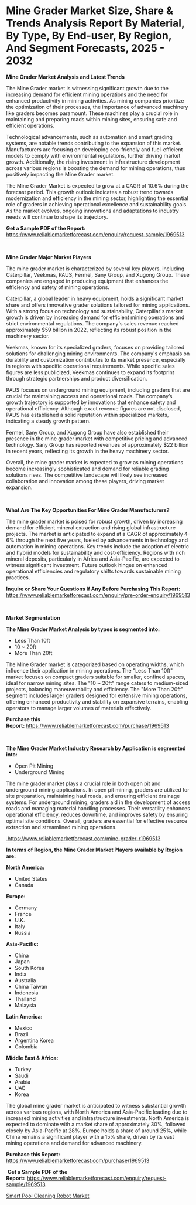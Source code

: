 <p><h1>Mine Grader Market Size, Share & Trends Analysis Report By Material, By Type, By End-user, By Region, And Segment Forecasts, 2025 - 2032</h1></p><p><strong>Mine Grader Market Analysis and Latest Trends</strong></p>
<p><p>The Mine Grader market is witnessing significant growth due to the increasing demand for efficient mining operations and the need for enhanced productivity in mining activities. As mining companies prioritize the optimization of their processes, the importance of advanced machinery like graders becomes paramount. These machines play a crucial role in maintaining and preparing roads within mining sites, ensuring safe and efficient operations. </p><p>Technological advancements, such as automation and smart grading systems, are notable trends contributing to the expansion of this market. Manufacturers are focusing on developing eco-friendly and fuel-efficient models to comply with environmental regulations, further driving market growth. Additionally, the rising investment in infrastructure development across various regions is boosting the demand for mining operations, thus positively impacting the Mine Grader market.</p><p>The Mine Grader Market is expected to grow at a CAGR of 10.6% during the forecast period. This growth outlook indicates a robust trend towards modernization and efficiency in the mining sector, highlighting the essential role of graders in achieving operational excellence and sustainability goals. As the market evolves, ongoing innovations and adaptations to industry needs will continue to shape its trajectory.</p></p>
<p><strong>Get a Sample PDF of the Report:&nbsp;</strong> <a href="https://www.reliablemarketforecast.com/enquiry/request-sample/1969513?utm_campaign=2219&utm_medium=2&utm_source=Github&utm_content=ia&utm_term=20022025&utm_id=mine-grader">https://www.reliablemarketforecast.com/enquiry/request-sample/1969513</a></p>
<p>&nbsp;</p>
<p><strong>Mine Grader Major Market Players</strong></p>
<p><p>The mine grader market is characterized by several key players, including Caterpillar, Veekmas, PAUS, Fermel, Sany Group, and Xugong Group. These companies are engaged in producing equipment that enhances the efficiency and safety of mining operations.</p><p>Caterpillar, a global leader in heavy equipment, holds a significant market share and offers innovative grader solutions tailored for mining applications. With a strong focus on technology and sustainability, Caterpillar's market growth is driven by increasing demand for efficient mining operations and strict environmental regulations. The company's sales revenue reached approximately $59 billion in 2022, reflecting its robust position in the machinery sector.</p><p>Veekmas, known for its specialized graders, focuses on providing tailored solutions for challenging mining environments. The company's emphasis on durability and customization contributes to its market presence, especially in regions with specific operational requirements. While specific sales figures are less publicized, Veekmas continues to expand its footprint through strategic partnerships and product diversification.</p><p>PAUS focuses on underground mining equipment, including graders that are crucial for maintaining access and operational roads. The company’s growth trajectory is supported by innovations that enhance safety and operational efficiency. Although exact revenue figures are not disclosed, PAUS has established a solid reputation within specialized markets, indicating a steady growth pattern.</p><p>Fermel, Sany Group, and Xugong Group have also established their presence in the mine grader market with competitive pricing and advanced technology. Sany Group has reported revenues of approximately $22 billion in recent years, reflecting its growth in the heavy machinery sector.</p><p>Overall, the mine grader market is expected to grow as mining operations become increasingly sophisticated and demand for reliable grading solutions rises. The competitive landscape will likely see increased collaboration and innovation among these players, driving market expansion.</p></p>
<p>&nbsp;</p>
<p><strong>What Are The Key Opportunities For Mine Grader Manufacturers?</strong></p>
<p><p>The mine grader market is poised for robust growth, driven by increasing demand for efficient mineral extraction and rising global infrastructure projects. The market is anticipated to expand at a CAGR of approximately 4-6% through the next five years, fueled by advancements in technology and automation in mining operations. Key trends include the adoption of electric and hybrid models for sustainability and cost-efficiency. Regions with rich mineral deposits, particularly in Africa and Asia-Pacific, are expected to witness significant investment. Future outlook hinges on enhanced operational efficiencies and regulatory shifts towards sustainable mining practices.</p></p>
<p><strong>Inquire or Share Your Questions If Any Before Purchasing This Report:</strong> <a href="https://www.reliablemarketforecast.com/enquiry/pre-order-enquiry/1969513?utm_campaign=2219&utm_medium=2&utm_source=Github&utm_content=ia&utm_term=20022025&utm_id=mine-grader">https://www.reliablemarketforecast.com/enquiry/pre-order-enquiry/1969513</a></p>
<p>&nbsp;</p>
<p><strong>Market Segmentation</strong></p>
<p><strong>The Mine Grader Market Analysis by types is segmented into:</strong></p>
<p><ul><li>Less Than 10ft</li><li>10 ~ 20ft</li><li>More Than 20ft</li></ul></p>
<p><p>The Mine Grader market is categorized based on operating widths, which influence their application in mining operations. The "Less Than 10ft" market focuses on compact graders suitable for smaller, confined spaces, ideal for narrow mining sites. The "10 ~ 20ft" range caters to medium-sized projects, balancing maneuverability and efficiency. The "More Than 20ft" segment includes larger graders designed for extensive mining operations, offering enhanced productivity and stability on expansive terrains, enabling operators to manage larger volumes of materials effectively.</p></p>
<p><strong>Purchase this Report:&nbsp;</strong><a href="https://www.reliablemarketforecast.com/purchase/1969513?utm_campaign=2219&utm_medium=2&utm_source=Github&utm_content=ia&utm_term=20022025&utm_id=mine-grader">https://www.reliablemarketforecast.com/purchase/1969513</a></p>
<p>&nbsp;</p>
<p><strong>The Mine Grader Market Industry Research by Application is segmented into:</strong></p>
<p><ul><li>Open Pit Mining</li><li>Underground Mining</li></ul></p>
<p><p>The mine grader market plays a crucial role in both open pit and underground mining applications. In open pit mining, graders are utilized for site preparation, maintaining haul roads, and ensuring efficient drainage systems. For underground mining, graders aid in the development of access roads and managing material handling processes. Their versatility enhances operational efficiency, reduces downtime, and improves safety by ensuring optimal site conditions. Overall, graders are essential for effective resource extraction and streamlined mining operations.</p></p>
<p><a href="https://www.reliablemarketforecast.com/mine-grader-r1969513?utm_campaign=2219&utm_medium=2&utm_source=Github&utm_content=ia&utm_term=20022025&utm_id=mine-grader">&nbsp;https://www.reliablemarketforecast.com/mine-grader-r1969513</a></p>
<p><strong>In terms of Region, the Mine Grader Market Players available by Region are:</strong></p>
<p>
    <p> <strong> North America: </strong>
        <ul>
            <li>United States</li>
            <li>Canada</li>
        </ul>
        </p> 
    <p> <strong> Europe: </strong>
        <ul>
            <li>Germany</li>
            <li>France</li>
            <li>U.K.</li>
            <li>Italy</li>
            <li>Russia</li>
        </ul>
        </p> 
    <p> <strong> Asia-Pacific: </strong>
        <ul>
            <li>China</li>
            <li>Japan</li>
            <li>South Korea</li>
            <li>India</li>
            <li>Australia</li>
            <li>China Taiwan</li>
            <li>Indonesia</li>
            <li>Thailand</li>
            <li>Malaysia</li>
        </ul>
        </p> 
    <p> <strong> Latin America: </strong>
        <ul>
            <li>Mexico</li>
            <li>Brazil</li>
            <li>Argentina Korea</li>
            <li>Colombia</li>
        </ul>
        </p> 
    <p> <strong> Middle East & Africa: </strong>
        <ul>
            <li>Turkey</li>
            <li>Saudi</li>
            <li>Arabia</li>
            <li>UAE</li>
            <li>Korea</li>
        </ul>
    </p>
    </p>
<p><p>The global mine grader market is anticipated to witness substantial growth across various regions, with North America and Asia-Pacific leading due to increased mining activities and infrastructure investments. North America is expected to dominate with a market share of approximately 30%, followed closely by Asia-Pacific at 28%. Europe holds a share of around 25%, while China remains a significant player with a 15% share, driven by its vast mining operations and demand for advanced machinery.</p></p>
<p><strong>Purchase this Report: </strong><a href="https://www.reliablemarketforecast.com/purchase/1969513?utm_campaign=2219&utm_medium=2&utm_source=Github&utm_content=ia&utm_term=20022025&utm_id=mine-grader">https://www.reliablemarketforecast.com/purchase/1969513</a></p>
<p>&nbsp;<strong>Get a Sample PDF of the Report:&nbsp;&nbsp;</strong><a href="https://www.reliablemarketforecast.com/enquiry/request-sample/1969513?utm_campaign=2219&utm_medium=2&utm_source=Github&utm_content=ia&utm_term=20022025&utm_id=mine-grader">https://www.reliablemarketforecast.com/enquiry/request-sample/1969513</a></p>
<p><strong></strong></p>
<p><p><a href="https://github.com/rosamariarocque98/Market-Research-Report-List-1/blob/main/smart-pool-cleaning-robot-market.md?utm_campaign=2219&utm_medium=2&utm_source=Github&utm_content=ia&utm_term=20022025&utm_id=mine-grader">Smart Pool Cleaning Robot Market</a></p></p>